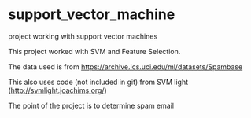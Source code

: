 # support_vector_machine
project working with support vector machines

This project worked with SVM and Feature Selection.

The data used is from https://archive.ics.uci.edu/ml/datasets/Spambase

This also uses code (not included in git) from  SVM
light
(http://svmlight.joachims.org/)

The point of the project is to determine spam email
